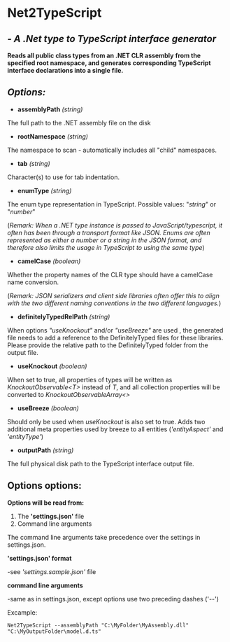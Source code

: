 ﻿Net2TypeScript
==============

*- A .Net type to TypeScript interface generator*
------------------------------------------------

**Reads all public class types from an .NET CLR assembly**
**from the specified root namespace, and generates**
**corresponding TypeScript interface declarations into a single file.**

*Options:*
----------
 * **assemblyPath** *(string)*

The full path to the .NET assembly file on the disk

 * **rootNamespace** *(string)*

The namespace to scan - automatically includes all "child" namespaces.

 * **tab** *(string)*

Character(s) to use for tab indentation.

 * **enumType** *(string)*

The enum type representation in TypeScript.
Possible values: "*string*" or "*number*"

(*Remark: When a .NET type instance is passed to JavaScript/typescript,*
*it often has been through a transport format like JSON. Enums are often represented*
*as either a number or a string in the JSON format, and therefore also limits the usage*
*in TypeScript to using the same type*)

 * **camelCase** *(boolean)*

Whether the property names of the CLR type should have a camelCase name conversion.

(*Remark: JSON serializers and client side libraries often offer this to align with the two*
*different naming conventions in the two different languages.*)

* **definitelyTypedRelPath** *(string)*

When options *"useKnockout"* and/or *"useBreeze"* are used , the generated file needs to add
a reference to the DefinitelyTyped files for these libraries. Please provide the relative path
to the DefinitelyTyped folder from the output file.

* **useKnockout** *(boolean)*

When set to true, all properties of types will be written as *KnockoutObservable&lt;T&gt;* instead of *T*,
and all collection properties will be converted to *KnockoutObservableArray&lt;&gt;*

* **useBreeze** *(boolean)*

Should only be used when *useKnockout* is also set to true.
Adds two additional meta properties used by breeze to all entities (*'entityAspect'* and *'entityType'*) 

* **outputPath** *(string)*

The full physical disk path to the TypeScript interface output file.

Options options:
----------------

**Options will be read from:**

1. The **'settings.json'** file
2. Command line arguments

The command line arguments take precedence over the settings in settings.json.

**'settings.json' format**

-see *'settings.sample.json'* file

**command line arguments**

-same as in settings.json, except options use two preceding dashes ('--')

Excample: 
		
	Net2TypeScript --assemblyPath "C:\MyFolder\MyAssembly.dll" "C:\MyOutputFolder\model.d.ts"